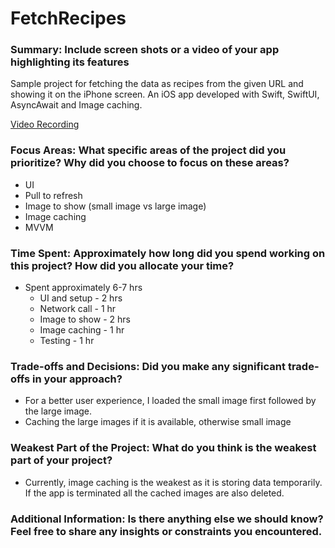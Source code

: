 # FetchRecipes

### Summary: Include screen shots or a video of your app highlighting its features
Sample project for fetching the data as recipes from the given URL and showing it on the iPhone screen.
An iOS app developed with Swift, SwiftUI, AsyncAwait and Image caching.

[Video Recording](https://drive.google.com/file/d/1JnsCnW9Gd6CTqgR0c9J5DWqVxEbuTKm6/view?usp=sharing)

### Focus Areas: What specific areas of the project did you prioritize? Why did you choose to focus on these areas?
- UI
- Pull to refresh
- Image to show (small image vs large image)
- Image caching
- MVVM

### Time Spent: Approximately how long did you spend working on this project? How did you allocate your time?
- Spent approximately 6-7 hrs
  - UI and setup - 2 hrs
  - Network call - 1 hr
  - Image to show - 2 hrs
  - Image caching - 1 hr
  - Testing - 1 hr

### Trade-offs and Decisions: Did you make any significant trade-offs in your approach?
- For a better user experience, I loaded the small image first followed by the large image.
- Caching the large images if it is available, otherwise small image

### Weakest Part of the Project: What do you think is the weakest part of your project?
- Currently, image caching is the weakest as it is storing data temporarily. If the app is terminated all the cached images are also deleted.

### Additional Information: Is there anything else we should know? Feel free to share any insights or constraints you encountered.
